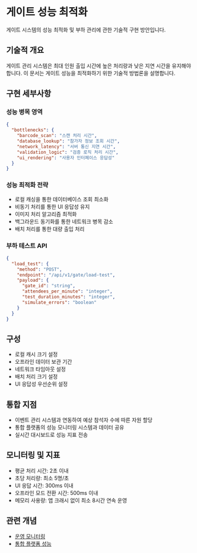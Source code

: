 # 게이트 성능 최적화

게이트 시스템의 성능 최적화 및 부하 관리에 관한 기술적 구현 방안입니다.

## 기술적 개요
게이트 관리 시스템은 최대 인원 출입 시간에 높은 처리량과 낮은 지연 시간을 유지해야 합니다. 이 문서는 게이트 성능을 최적화하기 위한 기술적 방법론을 설명합니다.

## 구현 세부사항

### 성능 병목 영역
```json
{
  "bottlenecks": {
    "barcode_scan": "스캔 처리 시간",
    "database_lookup": "참가자 정보 조회 시간",
    "network_latency": "서버 통신 지연 시간",
    "validation_logic": "검증 로직 처리 시간",
    "ui_rendering": "사용자 인터페이스 응답성"
  }
}
```

### 성능 최적화 전략
- 로컬 캐싱을 통한 데이터베이스 조회 최소화
- 비동기 처리를 통한 UI 응답성 유지
- 이미지 처리 알고리즘 최적화
- 백그라운드 동기화를 통한 네트워크 병목 감소
- 배치 처리를 통한 대량 출입 처리

### 부하 테스트 API
```json
{
  "load_test": {
    "method": "POST",
    "endpoint": "/api/v1/gate/load-test",
    "payload": {
      "gate_id": "string",
      "attendees_per_minute": "integer",
      "test_duration_minutes": "integer",
      "simulate_errors": "boolean"
    }
  }
}
```

## 구성
- 로컬 캐시 크기 설정
- 오프라인 데이터 보관 기간
- 네트워크 타임아웃 설정
- 배치 처리 크기 설정
- UI 응답성 우선순위 설정

## 통합 지점
- 이벤트 관리 시스템과 연동하여 예상 참석자 수에 따른 자원 할당
- 통합 플랫폼의 성능 모니터링 시스템과 데이터 공유
- 실시간 대시보드로 성능 지표 전송

## 모니터링 및 지표
- 평균 처리 시간: 2초 이내
- 초당 처리량: 최소 5명/초
- UI 응답 시간: 300ms 이내
- 오프라인 모드 전환 시간: 500ms 이내
- 메모리 사용량: 앱 크래시 없이 최소 8시간 연속 운영

## 관련 개념
- [운영 모니터링](./operational-monitoring.md)
- [통합 플랫폼 성능](../../integrated-platform/performance/monitoring.md)
